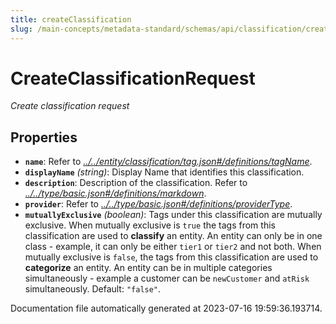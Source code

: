 ```yaml
---
title: createClassification
slug: /main-concepts/metadata-standard/schemas/api/classification/createclassification
---
```


# CreateClassificationRequest

*Create classification request*

## Properties

- **`name`**: Refer to *[../../entity/classification/tag.json#/definitions/tagName](#/../entity/classification/tag.json#/definitions/tagName)*.
- **`displayName`** *(string)*: Display Name that identifies this classification.
- **`description`**: Description of the classification. Refer to *[../../type/basic.json#/definitions/markdown](#/../type/basic.json#/definitions/markdown)*.
- **`provider`**: Refer to *[../../type/basic.json#/definitions/providerType](#/../type/basic.json#/definitions/providerType)*.
- **`mutuallyExclusive`** *(boolean)*: Tags under this classification are mutually exclusive. When mutually exclusive is `true` the tags from this classification are used to **classify** an entity. An entity can only be in one class - example, it can only be either `tier1` or `tier2` and not both. When mutually exclusive is `false`, the tags from this classification are used to **categorize** an entity. An entity can be in multiple categories simultaneously - example a customer can be `newCustomer` and `atRisk` simultaneously. Default: `"false"`.


Documentation file automatically generated at 2023-07-16 19:59:36.193714.
